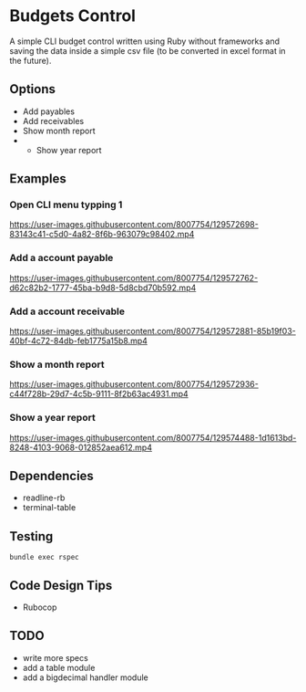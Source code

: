 # Budgets Control

A simple CLI budget control written using Ruby without frameworks and saving the data inside a simple csv file (to be converted in excel format in the future).

## Options

- Add payables
- Add receivables
- Show month report
- - Show year report

## Examples

### Open CLI menu typping 1

https://user-images.githubusercontent.com/8007754/129572698-83143c41-c5d0-4a82-8f6b-963079c98402.mp4

### Add a account payable

https://user-images.githubusercontent.com/8007754/129572762-d62c82b2-1777-45ba-b9d8-5d8cbd70b592.mp4

### Add a account receivable

https://user-images.githubusercontent.com/8007754/129572881-85b19f03-40bf-4c72-84db-feb1775a15b8.mp4

### Show a month report

https://user-images.githubusercontent.com/8007754/129572936-c44f728b-29d7-4c5b-9111-8f2b63ac4931.mp4

### Show a year report

https://user-images.githubusercontent.com/8007754/129574488-1d1613bd-8248-4103-9068-012852aea612.mp4

## Dependencies

- readline-rb
- terminal-table

## Testing

```terminal
bundle exec rspec
```

## Code Design Tips

- Rubocop

## TODO

- write more specs
- add a table module
- add a bigdecimal handler module
